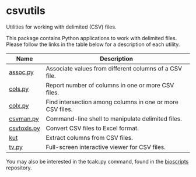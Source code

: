# csvutils
Utilities for working with delimited (CSV) files.

This package contains Python applications to work with delimited files. Please
follow the links in the table below for a description of each utility.

Name                       | Description
---------------------------|--------------
[assoc.py](doc/assoc.md)       | Associate values from different columns of a CSV file.
[cols.py](doc/cols.md)         | Report number of columns in one or more CSV files.
[colx.py](doc/colx.md)         | Find intersection among columns in one or more CSV files.
[csvman.py](doc/csvman.md)     | Command-line shell to manipulate delimited files.
[csvtoxls.py](doc/csvtoxls.md) | Convert CSV files to Excel format.
[kut](doc/kut.md)              | Extract columns from CSV files.
[tv.py](doc/tv.md)             | Full-screen interactive viewer for CSV files.

You may also be interested in the tcalc.py command, found in the [bioscripts](https://github.com/uf-icbr-bioinformatics/bioscripts/) repository.
